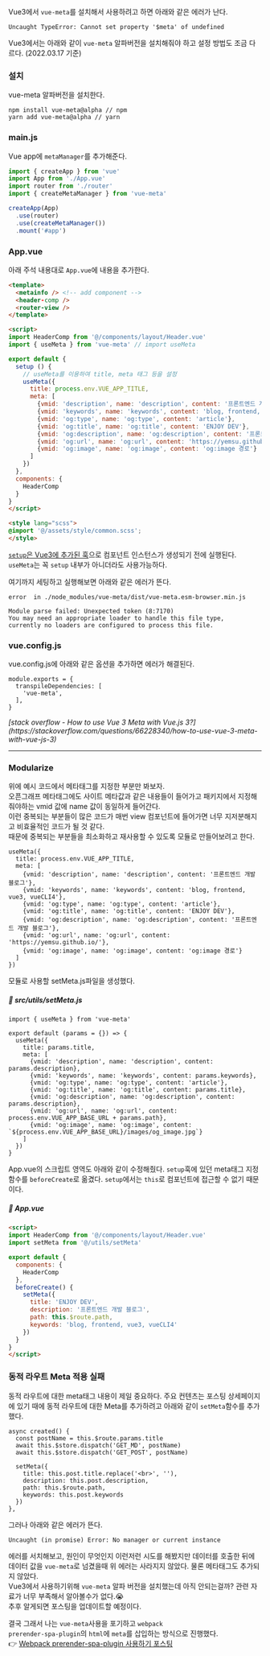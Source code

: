 Vue3에서 <code>vue-meta</code>를 설치해서 사용하려고 하면 아래와 같은 에러가 난다.
```
Uncaught TypeError: Cannot set property '$meta' of undefined
```

Vue3에서는 아래와 같이 <code>vue-meta</code> 알파버전을 설치해줘야 하고 설정 방법도 조금 다르다.
(2022.03.17 기준)

### 설치
vue-meta 알파버전을 설치한다.
```
npm install vue-meta@alpha // npm
yarn add vue-meta@alpha // yarn
```

### main.js

Vue app에 <code>metaManager</code>를 추가해준다.

```javascript
import { createApp } from 'vue'
import App from './App.vue'
import router from './router'
import { createMetaManager } from 'vue-meta'

createApp(App)
  .use(router)
  .use(createMetaManager())
  .mount('#app')
```

### App.vue

아래 주석 내용대로 <code>App.vue</code>에 내용을 추가한다.
```html
<template>
  <metainfo /> <!-- add component -->
  <header-comp />
  <router-view />
</template>

<script>
import HeaderComp from '@/components/layout/Header.vue'
import { useMeta } from 'vue-meta' // import useMeta 

export default {
  setup () {
    // useMeta를 이용하여 title, meta 태그 등을 설정
    useMeta({
      title: process.env.VUE_APP_TITLE,
      meta: [
        {vmid: 'description', name: 'description', content: '프론트엔드 개발 블로그'},
        {vmid: 'keywords', name: 'keywords', content: 'blog, frontend, vue3, vueCLI4'},
        {vmid: 'og:type', name: 'og:type', content: 'article'},
        {vmid: 'og:title', name: 'og:title', content: 'ENJOY DEV'},
        {vmid: 'og:description', name: 'og:description', content: '프론트엔드 개발 블로그'},
        {vmid: 'og:url', name: 'og:url', content: 'https://yemsu.github.io/'},
        {vmid: 'og:image', name: 'og:image', content: 'og:image 경로'}
      ]
    })
  },
  components: {
    HeaderComp
  }
}
</script>

<style lang="scss">
@import '@/assets/style/common.scss';
</style>
```
[<code>setup</code>은 Vue3에 추가된 훅](https://vuejs.org/api/composition-api-setup.html)으로 컴포넌트 인스턴스가 생성되기 전에 실행된다.  
<code>useMeta</code>는 꼭 <code>setup</code> 내부가 아니더라도 사용가능하다.

여기까지 세팅하고 실행해보면 아래와 같은 에러가 뜬다.

```
error  in ./node_modules/vue-meta/dist/vue-meta.esm-browser.min.js

Module parse failed: Unexpected token (8:7170)
You may need an appropriate loader to handle this file type,   
currently no loaders are configured to process this file.
```

### vue.config.js
vue.config.js에 아래와 같은 옵션을 추가하면 에러가 해결된다.

```
module.exports = {
  transpileDependencies: [
    'vue-meta',
  ],
}
```

<cite class="refer">
[stack overflow - How to use Vue 3 Meta with Vue.js 3?](https://stackoverflow.com/questions/66228340/how-to-use-vue-3-meta-with-vue-js-3)
</cite>

- - - 
### Modularize
위에 예시 코드에서 메타태그를 지정한 부분만 봐보자.  
오픈그래프 메타태그에도 사이트 메타값과 같은 내용들이 들어가고 패키지에서 지정해줘야하는 vmid 값에 name 값이 동일하게 들어간다.  
이런 중복되는 부분들이 많은 코드가 매번 view 컴포넌트에 들어가면 너무 지저분해지고 비효율적인 코드가 될 것 같다.  
때문에 중복되는 부분들을 최소화하고 재사용할 수 있도록 모듈로 만들어보려고 한다.
```
useMeta({
  title: process.env.VUE_APP_TITLE,
  meta: [
    {vmid: 'description', name: 'description', content: '프론트엔드 개발 블로그'},
    {vmid: 'keywords', name: 'keywords', content: 'blog, frontend, vue3, vueCLI4'},
    {vmid: 'og:type', name: 'og:type', content: 'article'},
    {vmid: 'og:title', name: 'og:title', content: 'ENJOY DEV'},
    {vmid: 'og:description', name: 'og:description', content: '프론트엔드 개발 블로그'},
    {vmid: 'og:url', name: 'og:url', content: 'https://yemsu.github.io/'},
    {vmid: 'og:image', name: 'og:image', content: 'og:image 경로'}
  ]
})
```

모듈로 사용할 setMeta.js파일을 생성했다.

##### 📃 src/utils/setMeta.js

```
import { useMeta } from 'vue-meta'

export default (params = {}) => {
  useMeta({
    title: params.title,
    meta: [
      {vmid: 'description', name: 'description', content: params.description},
      {vmid: 'keywords', name: 'keywords', content: params.keywords},
      {vmid: 'og:type', name: 'og:type', content: 'article'},
      {vmid: 'og:title', name: 'og:title', content: params.title},
      {vmid: 'og:description', name: 'og:description', content: params.description},
      {vmid: 'og:url', name: 'og:url', content: process.env.VUE_APP_BASE_URL + params.path},
      {vmid: 'og:image', name: 'og:image', content: `${process.env.VUE_APP_BASE_URL}/images/og_image.jpg`}
    ]
  })
}
```

App.vue의 스크립트 영역도 아래와 같이 수정해줬다.
<code>setup</code>훅에 있던 meta태그 지정 함수를 <code>beforeCreate</code>로 옮겼다.
<code>setup</code>에서는 <code>this</code>로 컴포넌트에 접근할 수 없기 때문이다.
##### 📃 App.vue

```html
<script>
import HeaderComp from '@/components/layout/Header.vue'
import setMeta from '@/utils/setMeta'

export default {
  components: {
    HeaderComp
  },
  beforeCreate() {
    setMeta({
      title: 'ENJOY DEV',
      description: '프론트엔드 개발 블로그',
      path: this.$route.path,
      keywords: 'blog, frontend, vue3, vueCLI4'
    })
  }
}
</script>
```

### 동적 라우트 Meta 적용 실패
동적 라우트에 대한 meta태그 내용이 제일 중요하다.
주요 컨텐츠는 포스팅 상세페이지에 있기 때에 동적 라우트에 대한 Meta를 추가하려고 아래와 같이 <code>setMeta</code>함수를 추가했다.
```
async created() {
  const postName = this.$route.params.title
  await this.$store.dispatch('GET_MD', postName)
  await this.$store.dispatch('GET_POST', postName)

  setMeta({
    title: this.post.title.replace('<br>', ''),
    description: this.post.description,
    path: this.$route.path,
    keywords: this.post.keywords
  })
},
```
그러나 아래와 같은 에러가 뜬다.  
```
Uncaught (in promise) Error: No manager or current instance
```
에러를 서치해보고, 원인이 무엇인지 이런저런 시도를 해봤지만 데이터를 호출한 뒤에 데이터 값을 <code>vue-meta</code>로 넘겼을때 위 에러는 사라지지 않았다. 물론 메타태그도 추가되지 않았다.  
Vue3에서 사용하기위해 <code>vue-meta</code> 알파 버전을 설치했는데 아직 안되는걸까? 관련 자료가 너무 부족해서 알아볼수가 없다.😭  
추후 알게되면 포스팅을 업데이트할 예정이다.

결국 그래서 나는 <code>vue-meta</code>사용을 포기하고 <code>webpack prerender-spa-plugin</code>의 <code>html</code>에 <code>meta</code>를 삽입하는 방식으로 진행했다.  
👉 [Webpack prerender-spa-plugin 사용하기 포스팅](webpack-prerender-spa-plugin)
